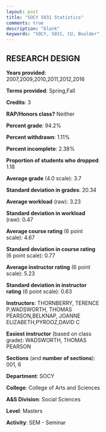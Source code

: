 ```yaml
---
layout: post
title: "SOCY 5031 Statistics"
comments: true
description: "blank"
keywords: "SOCY, 5031, CU, Boulder"
--- 
```

<head>
<script src="https://ajax.googleapis.com/ajax/libs/jquery/2.1.3/jquery.min.js"></script>
<script src="https://dl.dropboxusercontent.com/s/pc42nxpaw1ea4o9/highcharts.js?dl=0"></script>
<!-- <script src="../assets/js/highcharts.js"></script> -->
<style type="text/css">@font-face {
	font-family: "Bebas Neue";
	src: url(https://www.filehosting.org/file/details/544349/BebasNeue%20Regular.otf) format("opentype");
	}
	h1.Bebas { 
		font-family: "Bebas Neue", Verdana, Tahoma;
	}
</style>
</head>
<body>
	<div id="container" style="float: right; width: 45%; height: 88%; margin-left: 2.5%; margin-right: 2.5%;"></div>
	<script language="JavaScript">
		$(document).ready(function() {
		var chart = {type: 'column'};
		var title = {text: 'Grade Distribution'};
		var xAxis = {categories: ['A','B','C','D','F'],crosshair: true};
		var yAxis = {min: 0,title: {text: 'Percentage'}};
		var tooltip = {headerFormat: '<center><b><span style="font-size:20px">{point.key}</span></b></center>',
		               pointFormat: '<td style="padding:0"><b>{point.y:.1f}%</b></td>',
		               footerFormat: '</table>',shared: true,useHTML: true};
		var plotOptions = {column: {pointPadding: 0.0,borderWidth: 0}};  
		var credits = {enabled: false};var series= [{name: 'Percent',data: [81.01,16.46,1.27,0.0,1.27,]}];
		var json = {};
		json.chart = chart;
		json.title = title;
		json.tooltip = tooltip;
		json.xAxis = xAxis;
		json.yAxis = yAxis;  
		json.series = series;
		json.plotOptions = plotOptions;  
		json.credits = credits;
		$('#container').highcharts(json);
	});
	</script>
</body>
			   
## RESEARCH DESIGN

**Years provided**: 2007,2009,2010,2011,2012,2016

**Terms provided**: Spring,Fall

**Credits**: 3

**RAP/Honors class?** Neither

**Percent grade**: 94.2%

**Percent withdrawn**: 1.11%

**Percent incomplete**: 2.38%

**Proportion of students who dropped**: 1.18

**Average grade** (4.0 scale): 3.7

**Standard deviation in grades**: 20.34

**Average workload** (raw): 3.23

**Standard deviation in workload** (raw): 0.47

**Average course rating** (6 point scale): 4.67

**Standard deviation in course rating** (6 point scale): 0.77

**Average instructor rating** (6 point scale): 5.23

**Standard deviation in instructor rating** (6 point scale): 0.63

**Instructors**: THORNBERRY, TERENCE P,WADSWORTH, THOMAS PEARSON,BELKNAP, JOANNE ELIZABETH,PYROOZ,DAVID C

**Easiest instructor** (based on class grade): WADSWORTH, THOMAS PEARSON

**Sections** (and **number of sections**): 001, 6

**Department**: SOCY

**College**: College of Arts and Sciences

**A&S Division**: Social Sciences

**Level**: Masters

**Activity**: SEM - Seminar